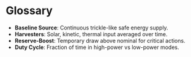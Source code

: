 # Glossary
- **Baseline Source**: Continuous trickle-like safe energy supply.
- **Harvesters**: Solar, kinetic, thermal input averaged over time.
- **Reserve-Boost**: Temporary draw above nominal for critical actions.
- **Duty Cycle**: Fraction of time in high-power vs low-power modes.
